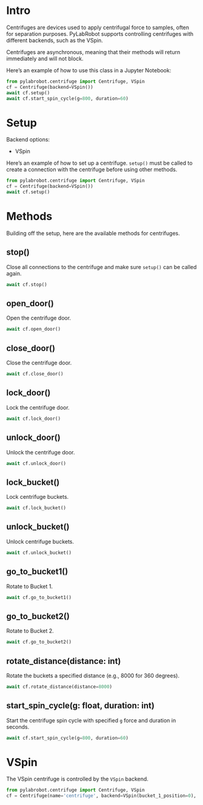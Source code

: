 # Intro

Centrifuges are devices used to apply centrifugal force to samples, often for separation purposes. PyLabRobot supports controlling centrifuges with different backends, such as the VSpin.

Centrifuges are asynchronous, meaning that their methods will return immediately and will not block.

Here’s an example of how to use this class in a Jupyter Notebook:

```python
from pylabrobot.centrifuge import Centrifuge, VSpin
cf = Centrifuge(backend=VSpin())
await cf.setup()
await cf.start_spin_cycle(g=800, duration=60)
```

# Setup

Backend options:

- VSpin

Here’s an example of how to set up a centrifuge. `setup()` must be called to create a connection with the centrifuge before using other methods.

```python
from pylabrobot.centrifuge import Centrifuge, VSpin
cf = Centrifuge(backend=VSpin())
await cf.setup()
```

# Methods

Building off the setup, here are the available methods for centrifuges.

## stop()

Close all connections to the centrifuge and make sure `setup()` can be called again.

```python
await cf.stop()
```

## open_door()

Open the centrifuge door.

```python
await cf.open_door()
```

## close_door()

Close the centrifuge door.

```python
await cf.close_door()
```

## lock_door()

Lock the centrifuge door.

```python
await cf.lock_door()
```

## unlock_door()

Unlock the centrifuge door.

```python
await cf.unlock_door()
```

## lock_bucket()

Lock centrifuge buckets.

```python
await cf.lock_bucket()
```

## unlock_bucket()

Unlock centrifuge buckets.

```python
await cf.unlock_bucket()
```

## go_to_bucket1()

Rotate to Bucket 1.

```python
await cf.go_to_bucket1()
```

## go_to_bucket2()

Rotate to Bucket 2.

```python
await cf.go_to_bucket2()
```

## rotate_distance(distance: int)

Rotate the buckets a specified distance (e.g., 8000 for 360 degrees).

```python
await cf.rotate_distance(distance=8000)
```

## start_spin_cycle(g: float, duration: int)

Start the centrifuge spin cycle with specified `g` force and duration in seconds.

```python
await cf.start_spin_cycle(g=800, duration=60)
```

# VSpin

The VSpin centrifuge is controlled by the `VSpin` backend.

```python
from pylabrobot.centrifuge import Centrifuge, VSpin
cf = Centrifuge(name='centrifuge', backend=VSpin(bucket_1_position=0), size_x=1, size_y=1, size_z=1)
```